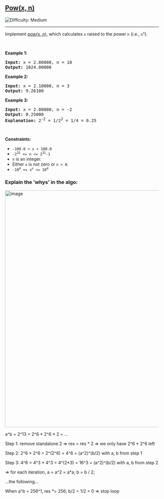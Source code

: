 <h2><a href="https://leetcode.com/problems/powx-n">Pow(x, n)</a></h2> <img src='https://img.shields.io/badge/Difficulty-Medium-orange' alt='Difficulty: Medium' /><hr><p>Implement <a href="http://www.cplusplus.com/reference/valarray/pow/" target="_blank">pow(x, n)</a>, which calculates <code>x</code> raised to the power <code>n</code> (i.e., <code>x<sup>n</sup></code>).</p>

<p>&nbsp;</p>
<p><strong class="example">Example 1:</strong></p>

<pre>
<strong>Input:</strong> x = 2.00000, n = 10
<strong>Output:</strong> 1024.00000
</pre>

<p><strong class="example">Example 2:</strong></p>

<pre>
<strong>Input:</strong> x = 2.10000, n = 3
<strong>Output:</strong> 9.26100
</pre>

<p><strong class="example">Example 3:</strong></p>

<pre>
<strong>Input:</strong> x = 2.00000, n = -2
<strong>Output:</strong> 0.25000
<strong>Explanation:</strong> 2<sup>-2</sup> = 1/2<sup>2</sup> = 1/4 = 0.25
</pre>

<p>&nbsp;</p>
<p><strong>Constraints:</strong></p>

<ul>
	<li><code>-100.0 &lt; x &lt; 100.0</code></li>
	<li><code>-2<sup>31</sup> &lt;= n &lt;= 2<sup>31</sup>-1</code></li>
	<li><code>n</code> is an integer.</li>
	<li>Either <code>x</code> is not zero or <code>n &gt; 0</code>.</li>
	<li><code>-10<sup>4</sup> &lt;= x<sup>n</sup> &lt;= 10<sup>4</sup></code></li>
</ul>

### Explain the 'whys' in the algo:
<img width="1227" height="773" alt="image" src="https://github.com/user-attachments/assets/70dd1599-1f1b-42af-ab5b-2b96b0aa8462" />

a^b = 2^13 = 2^6 * 2^6 * 2 = ...

Step 1: remove standalone 2 => res = res * 2 => we only have 2^6 * 2^6 left

Step 2: 2^6 * 2^6 = 2^(2^6) = 4^6 = (a^2)^(b/2) with a, b from step 1

Step 3: 4^6 = 4^3 * 4^3 = 4^(2*3) = 16^3 = (a^2)^(b/2) with a, b from step 2 

=> for each iteration, a = a^2 = a*a; b = b / 2;

...the following...

When a^b = 256^1, res *= 256; b/2 = 1/2 = 0 => stop loop
